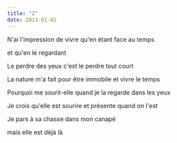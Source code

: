 ```yaml
---
title: "2"
date: 2013-01-02
---
```


N'ai l'impression de vivre
qu'en étant face au temps

et qu'en le regardant

Le perdre des yeux
c'est le perdre tout court

La nature m'a fait
pour être immobile
et vivre le temps

Pourquoi me sourit-elle
quand je la regarde dans les yeux

Je crois qu'elle est sourire
et présente quand on l'est

Je pars à sa chasse
dans mon canapé

mais elle est déjà là
